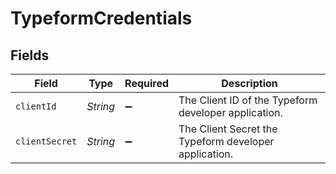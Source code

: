 # TypeformCredentials


## Fields

| Field                                                 | Type                                                  | Required                                              | Description                                           |
| ----------------------------------------------------- | ----------------------------------------------------- | ----------------------------------------------------- | ----------------------------------------------------- |
| `clientId`                                            | *String*                                              | :heavy_minus_sign:                                    | The Client ID of the Typeform developer application.  |
| `clientSecret`                                        | *String*                                              | :heavy_minus_sign:                                    | The Client Secret the Typeform developer application. |